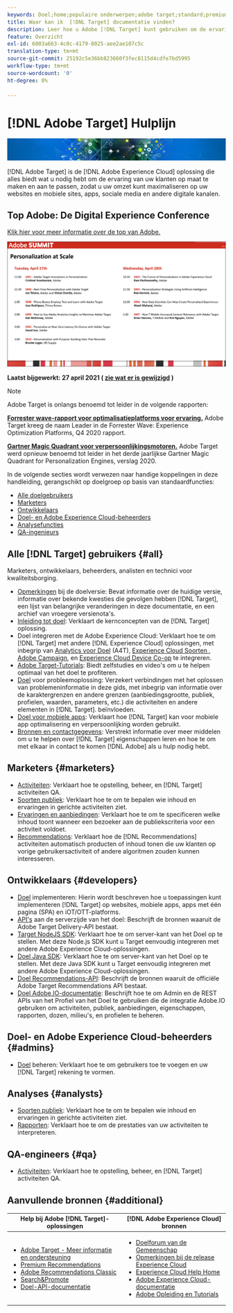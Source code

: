```yaml
---
keywords: Doel;home;populaire onderwerpen;adobe target;standard;premium;target documentatie;adobe target documentatie
title: Waar kan ik  [!DNL Target] documentatie vinden?
description: Leer hoe u Adobe [!DNL Target] kunt gebruiken om de ervaring van uw klanten aan te passen en uw omzet op uw website en mobiele sites, apps en andere digitale kanalen te maximaliseren.
feature: Overzicht
exl-id: 6003a663-4c0c-4179-8025-aee2ae107c5c
translation-type: tm+mt
source-git-commit: 25192c5e36bb823660f3fec8115d4cdfe7bd5995
workflow-type: tm+mt
source-wordcount: '0'
ht-degree: 0%

---
```


# [!DNL Adobe Target] Hulplijn

![banner](assets/target-home-banner-simple.png)

[!DNL Adobe Target] is de  [!DNL Adobe Experience Cloud] oplossing die alles biedt wat u nodig hebt om de ervaring van uw klanten op maat te maken en aan te passen, zodat u uw omzet kunt maximaliseren op uw websites en mobiele sites, apps, sociale media en andere digitale kanalen.

## Top Adobe: De Digital Experience Conference

[Klik hier voor meer informatie over de top van Adobe.](https://business.adobe.com/summit/adobe-summit.html)

![Vergaderingen](/help/assets/summit-2021.png)

**Laatst bijgewerkt: 27 april 2021 ( [zie wat er is gewijzigd](r-release-notes/doc-change.md) )**

>[!NOTE]
>
>Adobe Target is onlangs benoemd tot leider in de volgende rapporten:
>
>**[Forrester wave-rapport voor optimalisatieplatforms voor ervaring.](https://blog.adobe.com/en/2020/11/24/adobe-named-leader-in-forrester-wave-report-experience-optimization-platforms.html)** Adobe Target kreeg de naam Leader in de Forrester Wave: Experience Optimization Platforms, Q4 2020 rapport.
>
>**[Gartner Magic Quadrant voor verpersoonlijkingsmotoren.](https://theblog.adobe.com/adobe-again-named-leader-in-gartner-magic-quadrant-for-personalization-engines/)** Adobe Target werd opnieuw benoemd tot leider in het derde jaarlijkse Gartner Magic Quadrant for Personalization Engines, verslag 2020.

In de volgende secties wordt verwezen naar handige koppelingen in deze handleiding, gerangschikt op doelgroep op basis van standaardfuncties:

- [Alle doelgebruikers](#all)
- [Marketers](#marketers)
- [Ontwikkelaars](#developers)
- [Doel- en Adobe Experience Cloud-beheerders](#admins)
- [Analysefuncties](#analysts)
- [QA-ingenieurs](#qa)

## Alle [!DNL Target] gebruikers {#all}

Marketers, ontwikkelaars, beheerders, analisten en technici voor kwaliteitsborging.

- [Opmerkingen](r-release-notes/release-notes.md) bij de doelversie: Bevat informatie over de huidige versie, informatie over bekende kwesties die gevolgen hebben  [!DNL Target], een lijst van belangrijke veranderingen in deze documentatie, en een archief van vroegere versienota&#39;s.
- [Inleiding tot doel](c-intro/intro.md): Verklaart de kernconcepten van de  [!DNL Target] oplossing.
- Doel integreren met de Adobe Experience Cloud: Verklaart hoe te om [!DNL Target] met andere [!DNL Experience Cloud] oplossingen, met inbegrip van [Analytics voor Doel](/help/c-integrating-target-with-mac/a4t/a4t.md) (A4T), [Experience Cloud Soorten ](/help/c-integrating-target-with-mac/mmp.md), [Adobe Campaign](/help/c-integrating-target-with-mac/campaign-and-target.md), en [Experience Cloud Device Co-op](/help/c-integrating-target-with-mac/experience-cloud-device-co-op.md) te integreren.
- [Adobe Target-Tutorials](https://experienceleague.adobe.com/docs/target-learn/tutorials/overview.html): Biedt zelfstudies en video&#39;s om u te helpen optimaal van het doel te profiteren.
- [Doel](r-troubleshooting-target/troubleshooting-target.md) voor probleemoplossing: Verzekert verbindingen met het oplossen van problemeninformatie in deze gids, met inbegrip van informatie over de karaktergrenzen en andere grenzen (aanbiedingsgrootte, publiek, profielen, waarden, parameters, etc.) die activiteiten en andere elementen in  [!DNL Target]. beïnvloeden.
- [Doel voor mobiele apps](c-target-mobile-app/target-mobile-app.md): Verklaart hoe  [!DNL Target] kan voor mobiele app optimalisering en verpersoonlijking worden gebruikt.
- [Bronnen en contactgegevens](cmp-resources-and-contact-information.md): Verstrekt informatie over meer middelen om u te helpen over  [!DNL Target] eigenschappen leren en hoe te om met elkaar in contact te komen  [!DNL Adobe] als u hulp nodig hebt.

## Marketers {#marketers}

- [Activiteiten](c-activities/activities.md): Verklaart hoe te opstelling, beheer, en  [!DNL Target] activiteiten QA.
- [Soorten publiek](c-target/target.md): Verklaart hoe te om te bepalen wie inhoud en ervaringen in gerichte activiteiten ziet.
- [Ervaringen en aanbiedingen](c-experiences/experiences.md): Verklaart hoe te om te specificeren welke inhoud toont wanneer een bezoeker aan de publiekscriteria voor een activiteit voldoet.
- [Recommendations](c-recommendations/recommendations.md): Verklaart hoe de  [!DNL Recommendations] activiteiten automatisch producten of inhoud tonen die uw klanten op vorige gebruikersactiviteit of andere algoritmen zouden kunnen interesseren.

## Ontwikkelaars {#developers}

- [Doel](c-implementing-target/implementing-target.md) implementeren: Hierin wordt beschreven hoe u toepassingen kunt implementeren  [!DNL Target] op websites, mobiele apps, apps met één pagina (SPA) en iOT/OTT-platforms.
- [API&#39;s](https://developers.adobetarget.com/api/delivery-api/) aan de serverzijde van het doel: Beschrijft de bronnen waaruit de Adobe Target Delivery-API bestaat.
- [Target NodeJS SDK](https://github.com/adobe/target-nodejs-sdk): Verklaart hoe te om server-kant van het Doel op te stellen. Met deze Node.js SDK kunt u Target eenvoudig integreren met andere Adobe Experience Cloud-oplossingen.
- [Doel Java SDK](https://github.com/adobe/target-java-sdk): Verklaart hoe te om server-kant van het Doel op te stellen. Met deze Java SDK kunt u Target eenvoudig integreren met andere Adobe Experience Cloud-oplossingen.
- [Doel Recommendations-API](https://developers.adobetarget.com/api/recommendations/): Beschrijft de bronnen waaruit de officiële Adobe Target Recommendations API bestaat.
- [Doel Adobe.IO-documentatie](http://developers.adobetarget.com/api/#introduction): Beschrijft hoe te om Admin en de REST APIs van het Profiel van het Doel te gebruiken die de integratie Adobe.IO gebruiken om activiteiten, publiek, aanbiedingen, eigenschappen, rapporten, dozen, milieu&#39;s, en profielen te beheren.

## Doel- en Adobe Experience Cloud-beheerders {#admins}

- [Doel](administrating-target/administrating-target.md) beheren: Verklaart hoe te om gebruikers toe te voegen en uw  [!DNL Target] rekening te vormen.

## Analyses {#analysts}

- [Soorten publiek](c-target/target.md): Verklaart hoe te om te bepalen wie inhoud en ervaringen in gerichte activiteiten ziet.
- [Rapporten](c-reports/reports.md): Verklaart hoe te om de prestaties van uw activiteiten te interpreteren.

## QA-engineers {#qa}

- [Activiteiten](c-activities/activities.md): Verklaart hoe te opstelling, beheer, en  [!DNL Target] activiteiten QA.

## Aanvullende bronnen {#additional}

| Help bij Adobe [!DNL Target]-oplossingen | [!DNL Adobe Experience Cloud] bronnen |
|--- |--- |
| <ul><li>[Adobe Target - Meer informatie en ondersteuning](https://helpx.adobe.com/support/target.html)</li><li>[Premium Recommendations](c-recommendations/recommendations.md)</li><li>[Adobe Recommendations Classic](/help/assets/adobe-recommendations-classic.pdf)</li><li>[Search&amp;Promote](https://experienceleague.adobe.com/docs/search-promote/using/sp-home.html)</li><li>[Doel-API-documentatie](c-implementing-target/c-api-and-sdk-overview/api-and-sdk-overview.md)</li></ul> | <ul><li>[Doelforum van de Gemeenschap](https://forums.adobe.com/community/experience-cloud/marketing-cloud/target)</li><li>[Opmerkingen bij de release Experience Cloud](https://experienceleague.adobe.com/docs/release-notes/experience-cloud/current.html)</li><li>[Experience Cloud Help Home](https://helpx.adobe.com/support/experience-cloud.html)</li><li>[Adobe Experience Cloud-documentatie](https://experienceleague.adobe.com/docs/experience-cloud/user-guides/home.html)</li><li>[Adobe Opleiding en Tutorials](https://helpx.adobe.com/learning.html?promoid=KAUDK)</li></ul> |  |

